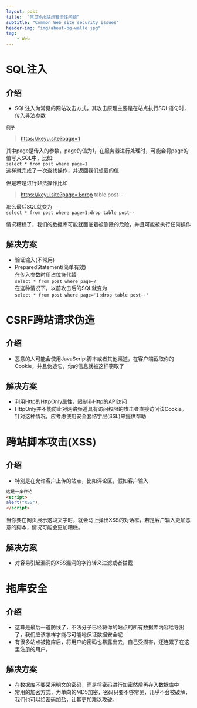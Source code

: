 ```yaml
---
layout: post
title:  "常见Web站点安全性问题"
subtitle: "Common Web site security issues"
header-img: "img/about-bg-walle.jpg"
tag: 
    - Web
---
```


# SQL注入
## 介绍
* SQL注入为常见的网站攻击方式，其攻击原理主要是在站点执行SQL语句时，传入非法参数  

`例子`  
> https://keyu.site?page=1  

其中page是传入的参数，page的值为1，在服务器进行处理时，可能会将page的值写入SQL中，比如:  
`select * from post where page=1`  
这样就完成了一次查找操作，并返回我们想要的值

但是若是进行非法操作比如
> https://keyu.site?page=1;drop table post--

那么最后SQL就变为  
`select * from post where page=1;drop table post--`

情况糟糕了，我们的数据库可能就面临着被删除的危险，并且可能被执行任何操作

## 解决方案
* 验证输入(不常用)
* PreparedStatement(简单有效)  
在传入参数时用占位符代替   
`select * from post where page=?`  
在这种情况下，以前攻击后的SQL就变为  
`select * from post where page='1;drop table post--'`   

# CSRF跨站请求伪造
## 介绍
* 恶意的人可能会使用JavaScript脚本或者其他渠道，在客户端截取你的Cookie，并且伪造它，你的信息就被这样窃取了

## 解决方案
* 利用Http的HttpOnly属性，限制非Http的API访问
* HttpOnly并不能防止对网络频道具有访问权限的攻击者直接访问该Cookie。针对这种情况，应考虑使用安全套结字层(SSL)来提供帮助

# 跨站脚本攻击(XSS)  
## 介绍
* 特别是在允许客户上传的站点，比如评论区，假如客户输入
```html
这是一条评论
<script>
alert("XSS");
</script>
```
当你要在网页展示这段文字时，就会马上弹出XSS的对话框，若是客户输入更加恶意的脚本，情况可能会更加糟糕。

## 解决方案
* 对容易引起漏洞的XSS漏洞的字符转义过滤或者拦截



# 拖库安全
## 介绍
* 这算是最后一道防线了，不法分子已经将你的站点的所有数据库内容给导出了，我们应该怎样才能尽可能地保证数据安全呢
* 有很多站点被拖库后，将用户的密码也暴露出去，自己受损害，还连累了在这里注册的用户。

## 解决方案
* 在数据库不要采用明文的密码，而是将密码进行加密然后再存入数据库中
* 常用的加密方式，为单向的MD5加密，密码只要不够常见，几乎不会被破解，我们也可以给密码加盐，让其更加难以攻破。